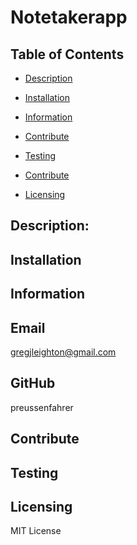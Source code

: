 # Notetakerapp


     
 ## Table of Contents 

- [Description](#Description)

- [Installation](##Installation)

- [Information](##Information)

- [Contribute](##Contribute)

- [Testing](##Testing)

- [Contribute](##Contribute)

- [Licensing](###Licensing)
         
    
 ## Description:
    


    
 ## Installation      
    
 

    
 ## Information
    
 

    
 ## Email
    
 gregjleighton@gmail.com

    
 ## GitHub
    
 preussenfahrer
          
    
 ## Contribute
    
 
    
   
 ## Testing
    
 
    
   
 ## Licensing
    
 MIT License
    
   
 
  